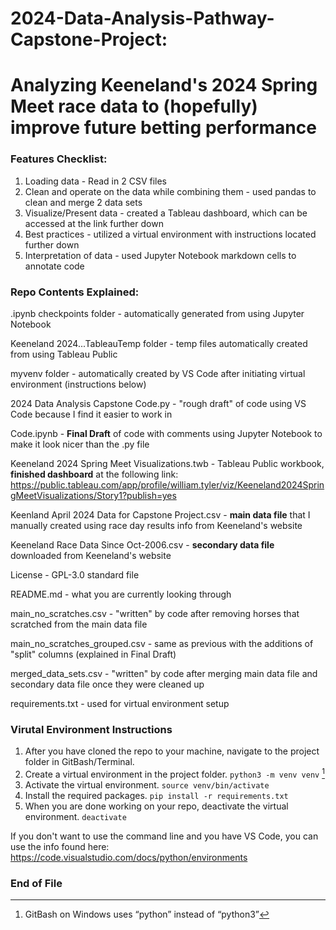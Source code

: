 # 2024-Data-Analysis-Pathway-Capstone-Project:
# Analyzing Keeneland's 2024 Spring Meet race data to (hopefully) improve future betting performance

### Features Checklist:

1. Loading data - Read in 2 CSV files
2. Clean and operate on the data while combining them - used pandas to clean and merge 2 data sets
3. Visualize/Present data - created a Tableau dashboard, which can be accessed at the link further down
4. Best practices - utilized a virtual environment with instructions located further down
5. Interpretation of data - used Jupyter Notebook markdown cells to annotate code

### Repo Contents Explained:

.ipynb checkpoints folder - automatically generated from using Jupyter Notebook

Keeneland 2024...TableauTemp folder - temp files automatically created from using Tableau Public

myvenv folder - automatically created by VS Code after initiating virtual environment (instructions below)

2024 Data Analysis Capstone Code.py - "rough draft" of code using VS Code because I find it easier to work in

Code.ipynb - **Final Draft** of code with comments using Jupyter Notebook to make it look nicer than the .py file

Keeneland 2024 Spring Meet Visualizations.twb - Tableau Public workbook, **finished dashboard** at the following link:
    https://public.tableau.com/app/profile/william.tyler/viz/Keeneland2024SpringMeetVisualizations/Story1?publish=yes
    
Keenland April 2024 Data for Capstone Project.csv - **main data file** that I manually created using race day results
    info from Keeneland's website
    
Keeneland Race Data Since Oct-2006.csv - **secondary data file** downloaded from Keeneland's website

License - GPL-3.0 standard file

README.md - what you are currently looking through

main_no_scratches.csv - "written" by code after removing horses that scratched from the main data file

main_no_scratches_grouped.csv - same as previous with the additions of "split" columns (explained in Final Draft)

merged_data_sets.csv - "written" by code after merging main data file and secondary data file once they were cleaned up

requirements.txt - used for virtual environment setup

### Virutal Environment Instructions

1. After you have cloned the repo to your machine, navigate to the project 
folder in GitBash/Terminal.
2. Create a virtual environment in the project folder. `python3 -m venv venv` [^1]
3. Activate the virtual environment. `source venv/bin/activate`
4. Install the required packages. `pip install -r requirements.txt`
5. When you are done working on your repo, deactivate the virtual environment. 
`deactivate`

[^1]: GitBash on Windows uses “python” instead of “python3”

If you don't want to use the command line and you have VS Code, you can use the info found here:
https://code.visualstudio.com/docs/python/environments

### End of File

